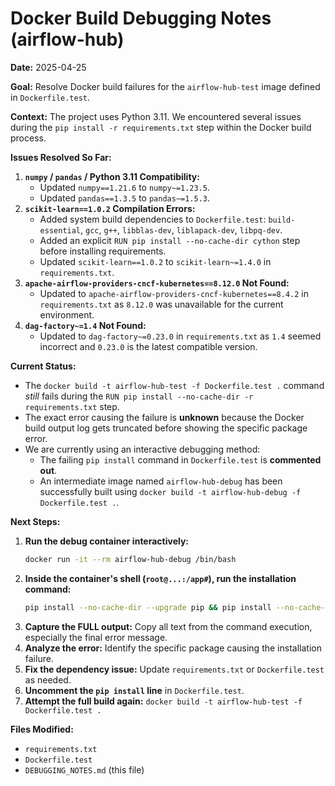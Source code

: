 # Docker Build Debugging Notes (airflow-hub)

**Date:** 2025-04-25

**Goal:** Resolve Docker build failures for the `airflow-hub-test` image defined in `Dockerfile.test`.

**Context:**
The project uses Python 3.11. We encountered several issues during the `pip install -r requirements.txt` step within the Docker build process.

**Issues Resolved So Far:**

1.  **`numpy` / `pandas` / Python 3.11 Compatibility:**
    *   Updated `numpy==1.21.6` to `numpy~=1.23.5`.
    *   Updated `pandas==1.3.5` to `pandas~=1.5.3`.
2.  **`scikit-learn==1.0.2` Compilation Errors:**
    *   Added system build dependencies to `Dockerfile.test`: `build-essential`, `gcc`, `g++`, `libblas-dev`, `liblapack-dev`, `libpq-dev`.
    *   Added an explicit `RUN pip install --no-cache-dir cython` step before installing requirements.
    *   Updated `scikit-learn==1.0.2` to `scikit-learn~=1.4.0` in `requirements.txt`.
3.  **`apache-airflow-providers-cncf-kubernetes==8.12.0` Not Found:**
    *   Updated to `apache-airflow-providers-cncf-kubernetes==8.4.2` in `requirements.txt` as `8.12.0` was unavailable for the current environment.
4.  **`dag-factory~=1.4` Not Found:**
    *   Updated to `dag-factory~=0.23.0` in `requirements.txt` as `1.4` seemed incorrect and `0.23.0` is the latest compatible version.

**Current Status:**

*   The `docker build -t airflow-hub-test -f Dockerfile.test .` command *still* fails during the `RUN pip install --no-cache-dir -r requirements.txt` step.
*   The exact error causing the failure is **unknown** because the Docker build output log gets truncated before showing the specific package error.
*   We are currently using an interactive debugging method:
    *   The failing `pip install` command in `Dockerfile.test` is **commented out**.
    *   An intermediate image named `airflow-hub-debug` has been successfully built using `docker build -t airflow-hub-debug -f Dockerfile.test .`.

**Next Steps:**

1.  **Run the debug container interactively:**
    ```bash
    docker run -it --rm airflow-hub-debug /bin/bash
    ```
2.  **Inside the container's shell (`root@...:/app#`), run the installation command:**
    ```bash
    pip install --no-cache-dir --upgrade pip && pip install --no-cache-dir -r requirements.txt
    ```
3.  **Capture the FULL output:** Copy all text from the command execution, especially the final error message.
4.  **Analyze the error:** Identify the specific package causing the installation failure.
5.  **Fix the dependency issue:** Update `requirements.txt` or `Dockerfile.test` as needed.
6.  **Uncomment the `pip install` line** in `Dockerfile.test`.
7.  **Attempt the full build again:** `docker build -t airflow-hub-test -f Dockerfile.test .`

**Files Modified:**

*   `requirements.txt`
*   `Dockerfile.test`
*   `DEBUGGING_NOTES.md` (this file)
